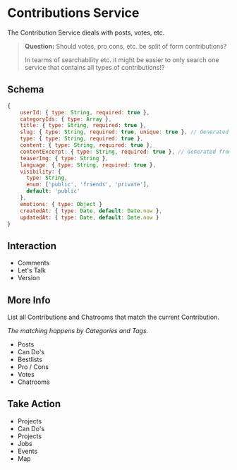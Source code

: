 # Contributions Service

The Contribution Service dieals with posts, votes, etc.

> **Question:** Should votes, pro cons, etc. be split of form contributions?
>
> In tearms of searchability etc. it might be easier to only search one service that contains all types of contributions!?

## Schema

```js
{
    userId: { type: String, required: true },
    categoryIds: { type: Array },
    title: { type: String, required: true },
    slug: { type: String, required: true, unique: true }, // Generated from title
    type: { type: String, required: true },
    content: { type: String, required: true },
    contentExcerpt: { type: String, required: true }, // Generated from content
    teaserImg: { type: String },
    language: { type: String, required: true },
    visibility: {
      type: String,
      enum: ['public', 'friends', 'private'],
      default: 'public'
    },
    emotions: { type: Object }
    createdAt: { type: Date, default: Date.now },
    updatedAt: { type: Date, default: Date.now }
}
```

## Interaction

* Comments
* Let's Talk
* Version

## More Info

List all Contributions and Chatrooms that match the current Contribution. 

_The matching happens by Categories and Tags._

* Posts
* Can Do's
* Bestlists
* Pro / Cons
* Votes
* Chatrooms

## Take Action

* Projects
* Can Do's
* Projects
* Jobs
* Events
* Map





